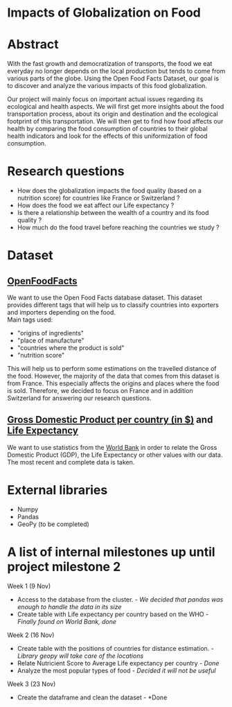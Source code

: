 # Impacts of Globalization on Food 

# Abstract
  With the fast growth and democratization of transports, the food we eat everyday no longer depends on the local production but tends to come from various parts of the globe. Using the Open Food Facts Dataset, our goal is to discover and analyze the various impacts of this food globalization.
  
  Our project will mainly focus on important actual issues regarding its ecological and health aspects. We will first get more insights about the food transportation process, about its origin and destination and the ecological footprint of this transportation. We will then get to find how food affects our health by comparing the food consumption of countries to their global health indicators and look for the effects of this uniformization of food consumption.

# Research questions
- How does the globalization impacts the food quality (based on a nutrition score) for countries like France or Switzerland ?
- How does the food we eat affect our Life expectancy ? 
- Is there a relationship between the wealth of a country and its food quality ?
- How much do the food travel before reaching the countries we study ?

# Dataset
## [OpenFoodFacts](https://fr.openfoodfacts.org/data)
  We want to use the Open Food Facts database dataset. This dataset provides different tags that will help us to classify countries into exporters and importers depending on the food.  
  Main tags used: 
  - "origins of ingredients"
  - "place of manufacture" 
  - "countries where the product is sold"  
  - "nutrition score"  
    
This will help us to perform some estimations on the travelled distance of the food. However, the majority of the data that comes from this dataset is from France. This especially affects the origins and places where the food is sold. Therefore, we decided to focus on France and in addition Switzerland for answering our research questions. 
  
## [Gross Domestic Product per country (in $)](https://data.worldbank.org/indicator/ny.gdp.mktp.cd) and [Life Expectancy](https://data.worldbank.org/indicator/SP.DYN.LE00.IN)
  We want to use statistics from the [World Bank](https://www.worldbank.org/) in order to relate the Gross Domestic Product (GDP), the Life Expectancy or other values with our data. The most recent and complete data is taken.

# External libraries
- Numpy
- Pandas
- GeoPy
(to be completed)

# A list of internal milestones up until project milestone 2
Week 1 (9 Nov)

- Access to the database from the cluster. - *We decided that pandas was enough to handle the data in its size*
- Create table with Life expectancy per country based on the WHO - *Finally found on World Bank, done*

Week 2 (16 Nov)

- Create table with the positions of countries for distance estimation. - *Library geopy will take care of the locations*
- Relate Nutricient Score to Average Life expectancy per country - *Done*
- Analyze the most popular types of food - *Decided it will not be useful*

Week 3 (23 Nov)

- Create the dataframe and clean the dataset - *Done
